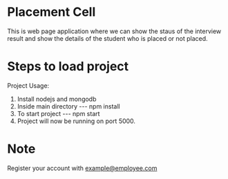 # Placement Cell
This is web page application where we can show the staus of the interview result and show the details of the student who is placed or not placed. 

# Steps to load project

Project Usage: 
1. Install nodejs and mongodb
2. Inside main directory --- npm install
3. To start project --- npm start
4. Project will now be running on port 5000.

# Note
Register your account with example@employee.com


